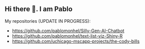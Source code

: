 ## Hi there 👋. I am Pablo

My repositories (UPDATE IN PROGRESS):
- https://github.com/pablomonhel/Silly-Gen-AI-Chatbot
- https://github.com/pablomonhel/text-list-viz-Shiny-R
- https://github.com/uchicago-mscapp-projects/the-cody-bills


<!--
**pablomonhel/pablomonhel** is a ✨ _special_ ✨ repository because its `README.md` (this file) appears on your GitHub profile.

Here are some ideas to get you started:

- 🔭 I’m currently working on ...
- 🌱 I’m currently learning ...
- 👯 I’m looking to collaborate on ...
- 🤔 I’m looking for help with ...
- 💬 Ask me about ...
- 📫 How to reach me: ...
- 😄 Pronouns: ...
- ⚡ Fun fact: ...
-->
